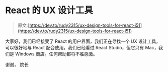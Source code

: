 # React 的 UX 设计工具

> 原文:[https://dev.to/rudy2315/ux-design-tools-for-react-i51](https://dev.to/rudy2315/ux-design-tools-for-react-i51)

大家好，我们已经接受了 React 的用户界面，我们正在寻找一个 UX 设计工具，可以很好地与 React 配合使用。我们已经看过 React Studio，但它只有 Mac，我们是 Windows 商店。任何帮助都将不胜感激。

谢谢，
院长